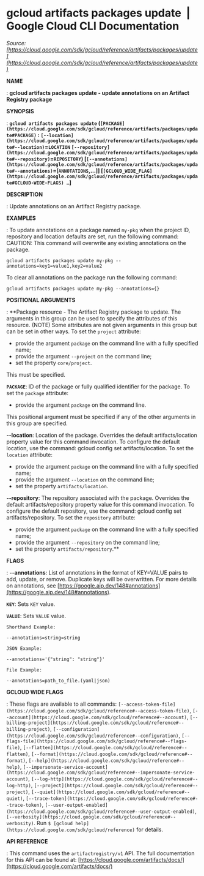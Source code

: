 # gcloud artifacts packages update  |  Google Cloud CLI Documentation

*Source: [https://cloud.google.com/sdk/gcloud/reference/artifacts/packages/update](https://cloud.google.com/sdk/gcloud/reference/artifacts/packages/update)*

**NAME**

: **gcloud artifacts packages update - update annotations on an Artifact Registry package**

**SYNOPSIS**

: **`gcloud artifacts packages update` (`[PACKAGE](https://cloud.google.com/sdk/gcloud/reference/artifacts/packages/update#PACKAGE)` : `[--location](https://cloud.google.com/sdk/gcloud/reference/artifacts/packages/update#--location)`=`LOCATION` `[--repository](https://cloud.google.com/sdk/gcloud/reference/artifacts/packages/update#--repository)`=`REPOSITORY`) [`[--annotations](https://cloud.google.com/sdk/gcloud/reference/artifacts/packages/update#--annotations)`=[`ANNOTATIONS`,…]] [`[GCLOUD_WIDE_FLAG](https://cloud.google.com/sdk/gcloud/reference/artifacts/packages/update#GCLOUD-WIDE-FLAGS) …`]**

**DESCRIPTION**

: Update annotations on an Artifact Registry package.

**EXAMPLES**

: To update annotations on a package named `my-pkg` when the project
ID, repository and location defaults are set, run the following command:
CAUTION: This command will overwrite any existing annotations on the package.

```
gcloud artifacts packages update my-pkg --annotations=key1=value1,key2=value2
```

To clear all annotations on the package run the following command:

```
gcloud artifacts packages update my-pkg --annotations={}
```

**POSITIONAL ARGUMENTS**

: **Package resource - The Artifact Registry package to update. The arguments in
this group can be used to specify the attributes of this resource. (NOTE) Some
attributes are not given arguments in this group but can be set in other ways.
To set the `project` attribute:

- provide the argument `package` on the command line with a fully
specified name;
- provide the argument `--project` on the command line;
- set the property `core/project`.

This must be specified.

**`PACKAGE`**:
ID of the package or fully qualified identifier for the package.
To set the `package` attribute:

- provide the argument `package` on the command line.

This positional argument must be specified if any of the other arguments in this
group are specified.

**--location**:
Location of the package. Overrides the default artifacts/location property value
for this command invocation. To configure the default location, use the command:
gcloud config set artifacts/location.
To set the `location` attribute:

- provide the argument `package` on the command line with a fully
specified name;
- provide the argument `--location` on the command line;
- set the property `artifacts/location`.

**--repository**:
The repository associated with the package. Overrides the default
artifacts/repository property value for this command invocation. To configure
the default repository, use the command: gcloud config set artifacts/repository.
To set the `repository` attribute:

- provide the argument `package` on the command line with a fully
specified name;
- provide the argument `--repository` on the command line;
- set the property `artifacts/repository`.**

**FLAGS**

: **--annotations**:
List of annotations in the format of KEY=VALUE pairs to add, update, or remove.
Duplicate keys will be overwritten. For more details on annotations, see [https://google.aip.dev/148#annotations](https://google.aip.dev/148#annotations).

**`KEY`**:
Sets `KEY` value.

**`VALUE`**:
Sets `VALUE` value.

`Shorthand Example:`

```
--annotations=string=string
```

`JSON Example:`

```
--annotations='{"string": "string"}'
```

`File Example:`

```
--annotations=path_to_file.(yaml|json)
```

**GCLOUD WIDE FLAGS**

: These flags are available to all commands: `[--access-token-file](https://cloud.google.com/sdk/gcloud/reference#--access-token-file)`,
`[--account](https://cloud.google.com/sdk/gcloud/reference#--account)`, `[--billing-project](https://cloud.google.com/sdk/gcloud/reference#--billing-project)`,
`[--configuration](https://cloud.google.com/sdk/gcloud/reference#--configuration)`,
`[--flags-file](https://cloud.google.com/sdk/gcloud/reference#--flags-file)`,
`[--flatten](https://cloud.google.com/sdk/gcloud/reference#--flatten)`, `[--format](https://cloud.google.com/sdk/gcloud/reference#--format)`, `[--help](https://cloud.google.com/sdk/gcloud/reference#--help)`, `[--impersonate-service-account](https://cloud.google.com/sdk/gcloud/reference#--impersonate-service-account)`,
`[--log-http](https://cloud.google.com/sdk/gcloud/reference#--log-http)`,
`[--project](https://cloud.google.com/sdk/gcloud/reference#--project)`, `[--quiet](https://cloud.google.com/sdk/gcloud/reference#--quiet)`, `[--trace-token](https://cloud.google.com/sdk/gcloud/reference#--trace-token)`, `[--user-output-enabled](https://cloud.google.com/sdk/gcloud/reference#--user-output-enabled)`,
`[--verbosity](https://cloud.google.com/sdk/gcloud/reference#--verbosity)`.
Run `$ [gcloud help](https://cloud.google.com/sdk/gcloud/reference)` for details.

**API REFERENCE**

: This command uses the `artifactregistry/v1` API. The full
documentation for this API can be found at: [https://cloud.google.com/artifacts/docs/](https://cloud.google.com/artifacts/docs/)